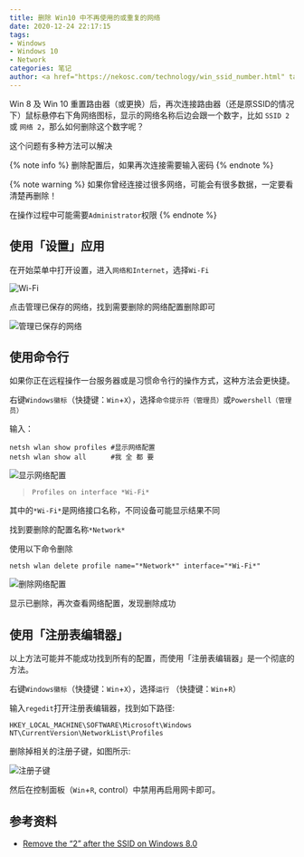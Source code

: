 ```yaml
---
title: 删除 Win10 中不再使用的或重复的网络
date: 2020-12-24 22:17:15
tags:
- Windows
- Windows 10
- Network
categories: 笔记
author: <a href="https://nekosc.com/technology/win_ssid_number.html" target="_blank" rel="external noopenner nofollow">零件</a> 欠陥電気使用<a href="https://creativecommons.org/licenses/by-nc-sa/4.0/deed.zh" rel="noopener" target="_blank" data-pjax-state=""><i class="fab fa-fw fa-creative-commons"></i>BY-NC-SA 4.0</a>许可协议转载并修改增加了部分内容
---
```


Win 8 及 Win 10 重置路由器（或更换）后，再次连接路由器（还是原SSID的情况下）鼠标悬停右下角网络图标，显示的网络名称后边会跟一个数字，比如 `SSID 2` 或 `网络 2`，那么如何删除这个数字呢？
<!-- more -->

这个问题有多种方法可以解决

{% note info %}
删除配置后，如果再次连接需要输入密码
{% endnote %}

{% note warning %}
如果你曾经连接过很多网络，可能会有很多数据，一定要看清楚再删除！

在操作过程中可能需要`Administrator`权限
{% endnote %}

## 使用「设置」应用

在开始菜单中打开设置，进入`网络和Internet`，选择`Wi-Fi`

![Wi-Fi](Settings-Network.png)

点击管理已保存的网络，找到需要删除的网络配置删除即可

![管理已保存的网络](Settings-Network-Forget.png)

## 使用命令行

如果你正在远程操作一台服务器或是习惯命令行的操作方式，这种方法会更快捷。

右键`Windows徽标`（快捷键：`Win`+`X`），选择`命令提示符（管理员）`或`Powershell（管理员）`

输入：

```shell
netsh wlan show profiles #显示网络配置
netsh wlan show all      #我 全 都 要
```

![显示网络配置](netsh-show.png)

> `Profiles on interface *Wi-Fi*`

其中的`*Wi-Fi*`是网络接口名称，不同设备可能显示结果不同

找到要删除的配置名称`*Network*`

使用以下命令删除

```shell
netsh wlan delete profile name="*Network*" interface="*Wi-Fi*"
```

![删除网络配置](netsh-delete.png)

显示已删除，再次查看网络配置，发现删除成功

## 使用「注册表编辑器」

以上方法可能并不能成功找到所有的配置，而使用「注册表编辑器」是一个彻底的方法。

右键`Windows徽标`（快捷键：`Win`+`X`），选择`运行`
（快捷键：`Win`+`R`）

输入`regedit`打开注册表编辑器，找到如下路径:

```text
HKEY_LOCAL_MACHINE\SOFTWARE\Microsoft\Windows NT\CurrentVersion\NetworkList\Profiles
```

删除掉相关的注册子键，如图所示:

![注册子键](regedit.png)

然后在控制面板（`Win`+`R`, control）中禁用再启用网卡即可。

## 参考资料

- [Remove the “2” after the SSID on Windows 8.0
](https://superuser.com/questions/850438/remove-the-2-after-the-ssid-on-windows-8-0)
